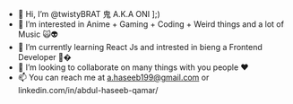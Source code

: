 - 👋 Hi, I’m @twistyBRAT 鬼 A.K.A ONI ];)
- 👀 I’m interested in Anime + Gaming + Coding + Weird things and a lot of Music 🙀👽
- 🌱 I’m currently learning React Js and intrested in bieng a Frontend Developer 👀�
- 💞️ I’m looking to collaborate on many things with you people ❤
- 📫 You can reach me at a.haseeb199@gmail.com or linkedin.com/in/abdul-haseeb-qamar/

